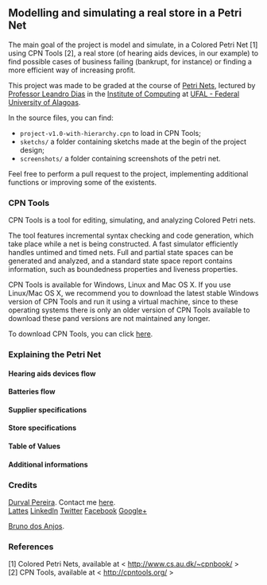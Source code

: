 ## Modelling and simulating a real store in a Petri Net

<nav style='font-align:justify'>The main goal of the project is model and simulate, in a Colored Petri Net [1] using CPN Tools [2], a real store (of hearing aids devices, in our example) to find possible cases of business failing (bankrupt, for instance) or finding a more efficient way of increasing profit.

This project was made to be graded at the course of <a href="http://www.cs.au.dk/~cpnbook/" target="_blank">Petri Nets</a>, lectured by <a href="http://buscatextual.cnpq.br/buscatextual/visualizacv.do?metodo=apresentar&id=K4766554T7" target="_blank">Professor Leandro Dias</a> in the <a href="http://www.ic.ufal.br" target="_blank">Institute of Computing</a> at <a href="http://www.ufal.edu.br" target="_blank">UFAL - Federal University of Alagoas</a>.

In the source files, you can find:

- `project-v1.0-with-hierarchy.cpn` to load in CPN Tools;
- `sketchs/` a folder containing sketchs made at the begin of the project design;
- `screenshots/` a folder containing screenshots of the petri net.

Feel free to perform a pull request to the project, implementing additional functions or improving some of the existents.<br>

</nav>

### CPN Tools

CPN Tools is a tool for editing, simulating, and analyzing Colored Petri nets.

The tool features incremental syntax checking and code generation, which take place while a net is being constructed. A fast simulator efficiently handles untimed and timed nets. Full and partial state spaces can be generated and analyzed, and a standard state space report contains information, such as boundedness properties and liveness properties.

CPN Tools is available for Windows, Linux and Mac OS X. If you use Linux/Mac OS X, we recommend you to download the latest stable Windows version of CPN Tools and run it using a virtual machine, since to these operating systems there is only an older version of CPN Tools available to download these pand versions are not maintained any longer.

To download CPN Tools, you can click <a href='http://cpntools.org/download' target='_blank'>here</a>.

### Explaining the Petri Net

#### Hearing aids devices flow

#### Batteries flow

#### Supplier specifications

#### Store specifications

#### Table of Values

#### Additional informations

### Credits

<a href="http://www.durvalpereira.com.br" target="_blank">Durval Pereira</a>. Contact me  <a href="mailto:contato@durvalpereira.com.br">here</a>.<br>
<a href="http://bit.ly/durvallattes" target="_blank">Lattes</a> <a href="https://www.linkedin.com/in/durvalpereira">LinkedIn</a> <a href="http://twitter.com/DurvalPCN">Twitter</a> <a href="http://www.facebook.com/durvalpereiracn">Facebook</a> <a href="http://plus.google.com/+DurvalPereiraCesar">Google+</a>

<a href="#" target="_blank">Bruno dos Anjos</a>.

### References

[1] Colored Petri Nets, available at < http://www.cs.au.dk/~cpnbook/ > <br>
[2] CPN Tools, available at < http://cpntools.org/ > <br>